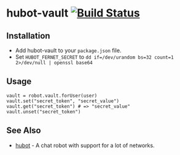 # hubot-vault [![Build Status](https://travis-ci.org/ys/hubot-vault.png?branch=master)](https://travis-ci.org/ys/hubot-vault)

## Installation

* Add hubot-vault to your `package.json` file.
* Set `HUBOT_FERNET_SECRET` to `dd if=/dev/urandom bs=32 count=1 2>/dev/null | openssl base64`

## Usage

```
vault = robot.vault.forUser(user)
vault.set("secret_token", "secret_value")
vault.get("secret_token") # => "secret_value"
vault.unset("secret_token")
```

## See Also

* [hubot](https://github.com/github/hubot) - A chat robot with support for a lot of networks.
